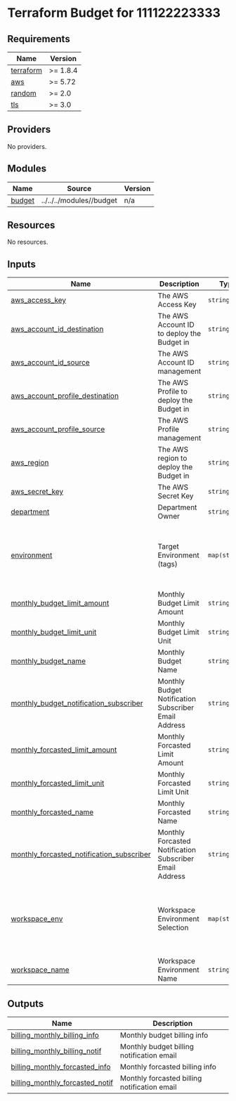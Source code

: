# Terraform Budget for 111122223333

<!-- BEGIN_TF_DOCS -->
## Requirements

| Name | Version |
|------|---------|
| <a name="requirement_terraform"></a> [terraform](#requirement\_terraform) | >= 1.8.4 |
| <a name="requirement_aws"></a> [aws](#requirement\_aws) | >= 5.72 |
| <a name="requirement_random"></a> [random](#requirement\_random) | >= 2.0 |
| <a name="requirement_tls"></a> [tls](#requirement\_tls) | >= 3.0 |

## Providers

No providers.

## Modules

| Name | Source | Version |
|------|--------|---------|
| <a name="module_budget"></a> [budget](#module\_budget) | ../../../modules//budget | n/a |

## Resources

No resources.

## Inputs

| Name | Description | Type | Default | Required |
|------|-------------|------|---------|:--------:|
| <a name="input_aws_access_key"></a> [aws\_access\_key](#input\_aws\_access\_key) | The AWS Access Key | `string` | `""` | no |
| <a name="input_aws_account_id_destination"></a> [aws\_account\_id\_destination](#input\_aws\_account\_id\_destination) | The AWS Account ID to deploy the Budget in | `string` | `"111122223333"` | no |
| <a name="input_aws_account_id_source"></a> [aws\_account\_id\_source](#input\_aws\_account\_id\_source) | The AWS Account ID management | `string` | `"111122223333"` | no |
| <a name="input_aws_account_profile_destination"></a> [aws\_account\_profile\_destination](#input\_aws\_account\_profile\_destination) | The AWS Profile to deploy the Budget in | `string` | `"DevOpsCorner-TF-User"` | no |
| <a name="input_aws_account_profile_source"></a> [aws\_account\_profile\_source](#input\_aws\_account\_profile\_source) | The AWS Profile management | `string` | `"DevOpsCorner-TF-User"` | no |
| <a name="input_aws_region"></a> [aws\_region](#input\_aws\_region) | The AWS region to deploy the Budget in | `string` | `"us-west-2"` | no |
| <a name="input_aws_secret_key"></a> [aws\_secret\_key](#input\_aws\_secret\_key) | The AWS Secret Key | `string` | `""` | no |
| <a name="input_department"></a> [department](#input\_department) | Department Owner | `string` | `"DEVOPS"` | no |
| <a name="input_environment"></a> [environment](#input\_environment) | Target Environment (tags) | `map(string)` | <pre>{<br/>  "default": "DEF",<br/>  "lab": "RND",<br/>  "nonprod": "NONPROD",<br/>  "prod": "PROD",<br/>  "staging": "STG"<br/>}</pre> | no |
| <a name="input_monthly_budget_limit_amount"></a> [monthly\_budget\_limit\_amount](#input\_monthly\_budget\_limit\_amount) | Monthly Budget Limit Amount | `string` | `"150"` | no |
| <a name="input_monthly_budget_limit_unit"></a> [monthly\_budget\_limit\_unit](#input\_monthly\_budget\_limit\_unit) | Monthly Budget Limit Unit | `string` | `"USD"` | no |
| <a name="input_monthly_budget_name"></a> [monthly\_budget\_name](#input\_monthly\_budget\_name) | Monthly Budget Name | `string` | `"monthly_budget_150"` | no |
| <a name="input_monthly_budget_notification_subscriber"></a> [monthly\_budget\_notification\_subscriber](#input\_monthly\_budget\_notification\_subscriber) | Monthly Budget Notification Subscriber Email Address | `string` | `"support@devopscorner.id"` | no |
| <a name="input_monthly_forcasted_limit_amount"></a> [monthly\_forcasted\_limit\_amount](#input\_monthly\_forcasted\_limit\_amount) | Monthly Forcasted Limit Amount | `string` | `"100"` | no |
| <a name="input_monthly_forcasted_limit_unit"></a> [monthly\_forcasted\_limit\_unit](#input\_monthly\_forcasted\_limit\_unit) | Monthly Forcasted Limit Unit | `string` | `"USD"` | no |
| <a name="input_monthly_forcasted_name"></a> [monthly\_forcasted\_name](#input\_monthly\_forcasted\_name) | Monthly Forcasted Name | `string` | `"monthly_forcasted_100"` | no |
| <a name="input_monthly_forcasted_notification_subscriber"></a> [monthly\_forcasted\_notification\_subscriber](#input\_monthly\_forcasted\_notification\_subscriber) | Monthly Forcasted Notification Subscriber Email Address | `string` | `"support@devopscorner.id"` | no |
| <a name="input_workspace_env"></a> [workspace\_env](#input\_workspace\_env) | Workspace Environment Selection | `map(string)` | <pre>{<br/>  "default": "default",<br/>  "lab": "rnd",<br/>  "nonprod": "nonprod",<br/>  "prod": "prod",<br/>  "staging": "staging"<br/>}</pre> | no |
| <a name="input_workspace_name"></a> [workspace\_name](#input\_workspace\_name) | Workspace Environment Name | `string` | `"default"` | no |

## Outputs

| Name | Description |
|------|-------------|
| <a name="output_billing_monthly_billing_info"></a> [billing\_monthly\_billing\_info](#output\_billing\_monthly\_billing\_info) | Monthly budget billing info |
| <a name="output_billing_monthly_billing_notif"></a> [billing\_monthly\_billing\_notif](#output\_billing\_monthly\_billing\_notif) | Monthly budget billing notification email |
| <a name="output_billing_monthly_forcasted_info"></a> [billing\_monthly\_forcasted\_info](#output\_billing\_monthly\_forcasted\_info) | Monthly forcasted billing info |
| <a name="output_billing_monthly_forcasted_notif"></a> [billing\_monthly\_forcasted\_notif](#output\_billing\_monthly\_forcasted\_notif) | Monthly forcasted billing notification email |
<!-- END_TF_DOCS -->